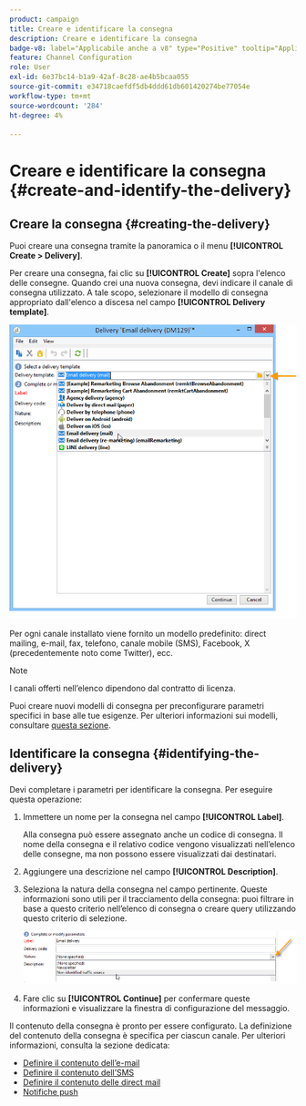 ```yaml
---
product: campaign
title: Creare e identificare la consegna
description: Creare e identificare la consegna
badge-v8: label="Applicabile anche a v8" type="Positive" tooltip="Applicabile anche a Campaign v8"
feature: Channel Configuration
role: User
exl-id: 6e37bc14-b1a9-42af-8c28-ae4b5bcaa055
source-git-commit: e34718caefdf5db4ddd61db601420274be77054e
workflow-type: tm+mt
source-wordcount: '284'
ht-degree: 4%

---
```


# Creare e identificare la consegna {#create-and-identify-the-delivery}

## Creare la consegna {#creating-the-delivery}

Puoi creare una consegna tramite la panoramica o il menu **[!UICONTROL Create > Delivery]**.


Per creare una consegna, fai clic su **[!UICONTROL Create]** sopra l&#39;elenco delle consegne. Quando crei una nuova consegna, devi indicare il canale di consegna utilizzato. A tale scopo, selezionare il modello di consegna appropriato dall&#39;elenco a discesa nel campo **[!UICONTROL Delivery template]**.

![](assets/s_ncs_user_wizard_email01_1.png)

Per ogni canale installato viene fornito un modello predefinito: direct mailing, e-mail, fax, telefono, canale mobile (SMS), Facebook, X (precedentemente noto come Twitter), ecc.

>[!NOTE]
>
>I canali offerti nell’elenco dipendono dal contratto di licenza.

Puoi creare nuovi modelli di consegna per preconfigurare parametri specifici in base alle tue esigenze. Per ulteriori informazioni sui modelli, consultare [questa sezione](about-templates.md).

## Identificare la consegna {#identifying-the-delivery}

Devi completare i parametri per identificare la consegna. Per eseguire questa operazione:

1. Immettere un nome per la consegna nel campo **[!UICONTROL Label]**.

   Alla consegna può essere assegnato anche un codice di consegna. Il nome della consegna e il relativo codice vengono visualizzati nell’elenco delle consegne, ma non possono essere visualizzati dai destinatari.

1. Aggiungere una descrizione nel campo **[!UICONTROL Description]**.
1. Seleziona la natura della consegna nel campo pertinente. Queste informazioni sono utili per il tracciamento della consegna: puoi filtrare in base a questo criterio nell’elenco di consegna o creare query utilizzando questo criterio di selezione.

   ![](assets/s_ncs_user_email_del_nature.png)

1. Fare clic su **[!UICONTROL Continue]** per confermare queste informazioni e visualizzare la finestra di configurazione del messaggio.

Il contenuto della consegna è pronto per essere configurato. La definizione del contenuto della consegna è specifica per ciascun canale. Per ulteriori informazioni, consulta la sezione dedicata:

* [Definire il contenuto dell’e-mail](defining-the-email-content.md)
* [Definire il contenuto dell’SMS](sms-create.md#defining-the-sms-content)
* [Definire il contenuto delle direct mail](defining-the-direct-mail-content.md)
* [Notifiche push](about-mobile-app-channel.md)
